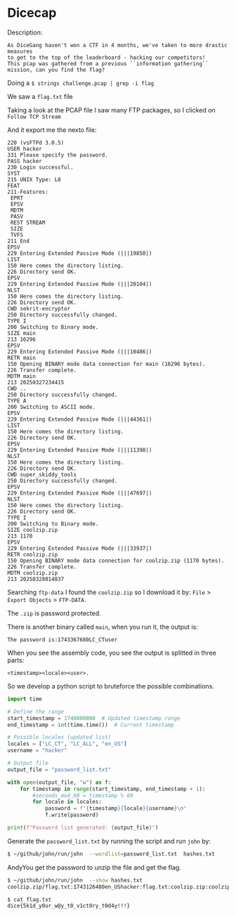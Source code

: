 # Dicecap


Description:

```
As DiceGang haven't won a CTF in 4 months, we've taken to more drastic measures 
to get to the top of the leaderboard - hacking our competitors! 
This pcap was gathered from a previous ``information gathering`` mission, can you find the flag?
```


Doing a `$ strings challenge.pcap | grep -i flag`

We saw a `flag.txt` file

Taking a look at the PCAP file I saw many FTP packages, so I clicked on `Follow TCP Stream`

And it export me the nexto file:


```
220 (vsFTPd 3.0.5)
USER hacker
331 Please specify the password.
PASS hacker
230 Login successful.
SYST
215 UNIX Type: L8
FEAT
211-Features:
 EPRT
 EPSV
 MDTM
 PASV
 REST STREAM
 SIZE
 TVFS
211 End
EPSV
229 Entering Extended Passive Mode (|||19850|)
LIST
150 Here comes the directory listing.
226 Directory send OK.
EPSV
229 Entering Extended Passive Mode (|||20104|)
NLST
150 Here comes the directory listing.
226 Directory send OK.
CWD sekrit-encryptor
250 Directory successfully changed.
TYPE I
200 Switching to Binary mode.
SIZE main
213 16296
EPSV
229 Entering Extended Passive Mode (|||10486|)
RETR main
150 Opening BINARY mode data connection for main (16296 bytes).
226 Transfer complete.
MDTM main
213 20250327234415
CWD ..
250 Directory successfully changed.
TYPE A
200 Switching to ASCII mode.
EPSV
229 Entering Extended Passive Mode (|||44361|)
LIST
150 Here comes the directory listing.
226 Directory send OK.
EPSV
229 Entering Extended Passive Mode (|||11398|)
NLST
150 Here comes the directory listing.
226 Directory send OK.
CWD super_skiddy_tools
250 Directory successfully changed.
EPSV
229 Entering Extended Passive Mode (|||47697|)
NLST
150 Here comes the directory listing.
226 Directory send OK.
TYPE I
200 Switching to Binary mode.
SIZE coolzip.zip
213 1170
EPSV
229 Entering Extended Passive Mode (|||33937|)
RETR coolzip.zip
150 Opening BINARY mode data connection for coolzip.zip (1170 bytes).
226 Transfer complete.
MDTM coolzip.zip
213 20250328014837
```

Searching `ftp-data` I found the `coolzip.zip` so I download it by:
`File` > `Export Objects` > `FTP-DATA`.

The `.zip` is password protected.


There is another binary called `main`, when you run it, the output is:

```
The password is:1743367680LC_CTuser
```


When you see the assembly code, you see the output is splitted in three parts:
```
<timestamp><locale><user>.
```

So we develop a python script to bruteforce the possible combinations.

```python
import time

# Define the range
start_timestamp = 1740000000  # Updated timestamp range
end_timestamp = int(time.time())  # Current timestamp

# Possible locales (updated list)
locales = ["LC_CT", "LC_ALL", "en_US"]
username = "hacker"

# Output file
output_file = "password_list.txt"

with open(output_file, "w") as f:
    for timestamp in range(start_timestamp, end_timestamp + 1): 
        #seconds_mod_60 = timestamp % 60
        for locale in locales:
            password = f"{timestamp}{locale}{username}\n"
            f.write(password)

print(f"Password list generated: {output_file}")

```

Generate the `password_list.txt` by running the script and run `john` by:

```bash
$ ~/github/john/run/john  --wordlist=password_list.txt  hashes.txt
```

AndyYou get the password to unzip the file and get the flag.

```bash
$ ~/github/john/run/john  --show hashes.txt 
coolzip.zip/flag.txt:1743126480en_UShacker:flag.txt:coolzip.zip:coolzip.zip
```

```bash
$ cat flag.txt
dice{5k1d_y0ur_w@y_t0_v1ct0ry_t0d4y!!!}
```

